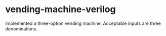 # vending-machine-verilog
Implemented a three-option vending machine. Acceptable inputs are three denominations.
